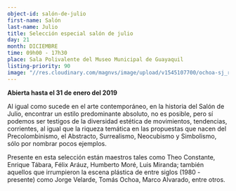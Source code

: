 ```yaml
---
object-id: salón-de-julio
first-name: Salón
last-name: Julio
title: Selección especial salón de julio
day: 21
month: DICIEMBRE
time: 09h00 - 17h30
place: Sala Polivalente del Museo Municipal de Guayaquil
listing-priority: 90
image: "//res.cloudinary.com/magnvs/image/upload/v1545107700/ochoa-sj_rwnnk4.jpg"
---
```


**Abierta hasta el 31 de enero del 2019**

Al igual como sucede en el arte contemporáneo, en la historia del Salón de Julio, encontrar un estilo predominante absoluto, no es posible, pero sí podemos ser testigos de la diversidad estética de movimientos, tendencias, corrientes, al igual que la riqueza temática en las propuestas que nacen del Precolombinismo, el Abstracto, Surrealismo, Neocubismo y Simbolismo, sólo por nombrar pocos ejemplos.

Presente en esta selección están maestros tales como Theo Constante, Enrique Tábara, Félix Aráuz, Humberto Moré, Luis Miranda; también aquellos que irrumpieron la escena plástica de entre siglos (1980 - presente) como Jorge Velarde, Tomás Ochoa, Marco Alvarado, entre otros.
